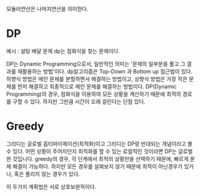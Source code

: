 모듈러연산은 나머지연산을 의미한다.
# DP

예시 : 설탕 배달 문제
dp는 점화식을 찾는 문제이다.

DP는 Dynamic Programming으로서, 일반적인 의미는 '문제의 일부분을 풀고 그 결과를 재활용하는 방법'이다.
dp알고리즘은 Top-Down 과 Bottom up 접근법이 있다. 
하향식 방법은 메인 문제를 분할하면서 해결하는 방법이고, 상향식 방법은 가장 작은 문제를 먼저 해결하고 최종적으로 메인 문제를 해결하는 방법이다. 
DP(Dynamic Programming)의 경우, 점화식을 이용하여 모든 상황을 계산하기 때문에 최적의 경로를 구할 수 있다. 하지만 그만큼 시간이 오래 걸린다는 단점 있다.

# Greedy

그리디는 글로벌 옵티마이제이션(최적화)이고 그리디는 DP랑 반대되는 개념이라고 볼 수 있다.
어떤 상황이 주어지던지 최적화를 할 수 있는 로컬적인 것이라면
DP는 글로벌한 것입니다.
greedy의 경우, 각 단계에서 최적의 상황만을 선택하기 때문에, 빠르게 문제 해결이 가능하다. 하지만 모든 경우를 살펴보지 않기 때문에 최적이 아닌경우가 있거나,
혹은 풀리지 않는 경우가 있다.

이 두가지 계획법은 서로 상호보완적이다. 